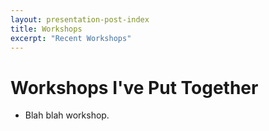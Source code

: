 ```yaml
---
layout: presentation-post-index
title: Workshops
excerpt: "Recent Workshops"
---
```


# Workshops I've Put Together

- Blah blah workshop.
